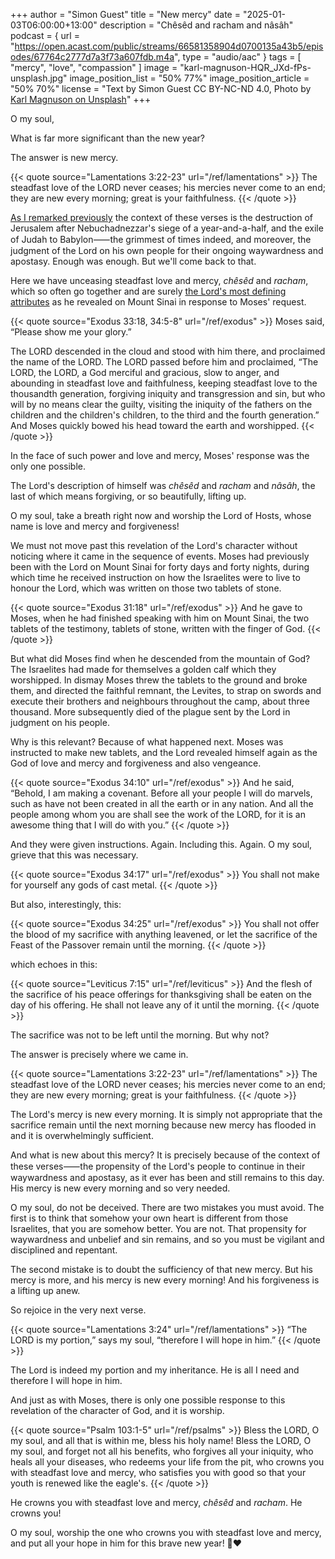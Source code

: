 +++
author = "Simon Guest"
title = "New mercy"
date = "2025-01-03T06:00:00+13:00"
description = "Chêsêd and racham and nâsâh"
podcast = { url = "https://open.acast.com/public/streams/66581358904d0700135a43b5/episodes/67764c2777d7a3f73a607fdb.m4a", type = "audio/aac" }
tags = [ "mercy", "love", "compassion" ]
image = "karl-magnuson-HQR_JXd-fPs-unsplash.jpg"
image_position_list = "50% 77%"
image_position_article = "50% 70%"
license = "Text by Simon Guest CC BY-NC-ND 4.0, Photo by [Karl Magnuson on Unsplash](https://unsplash.com/photos/silhouette-of-three-person-standing-on-mountain-HQR_JXd-fPs)"
+++

O my soul,

What is far more significant than the new year?

The answer is new mercy.

{{< quote source="Lamentations 3:22-23" url="/ref/lamentations" >}}
The steadfast love of the LORD never ceases; his mercies never come to an end; they are new every morning; great is your faithfulness.
{{< /quote >}}

[As I remarked previously](https://letterstoamy.org/but-this-i-call-to-mind-and-therefore-i-have-hope/) the context of these verses is the destruction of Jerusalem after Nebuchadnezzar's siege of a year-and-a-half, and the exile of Judah to Babylon⸺the grimmest of times indeed, and moreover, the judgment of the Lord on his own people for their ongoing waywardness and apostasy. Enough was enough. But we'll come back to that.

Here we have unceasing steadfast love and mercy, _chêsêd_ and _racham_, which so often go together and are surely [the Lord's most defining attributes](https://letterstoamy.org/love-mercy/) as he revealed on Mount Sinai in response to Moses' request.

{{< quote source="Exodus 33:18, 34:5-8" url="/ref/exodus" >}}
Moses said, “Please show me your glory.”

The LORD descended in the cloud and stood with him there, and proclaimed the name of the LORD. The LORD passed before him and proclaimed, “The LORD, the LORD, a God merciful and gracious, slow to anger, and abounding in steadfast love and faithfulness, keeping steadfast love to the thousandth generation, forgiving iniquity and transgression and sin, but who will by no means clear the guilty, visiting the iniquity of the fathers on the children and the children's children, to the third and the fourth generation.” And Moses quickly bowed his head toward the earth and worshipped.
{{< /quote >}}

In the face of such power and love and mercy, Moses' response was the only one possible.

The Lord's description of himself was _chêsêd_ and _racham_ and _nâsâh_, the last of which means forgiving, or so beautifully, lifting up.

O my soul, take a breath right now and worship the Lord of Hosts, whose name is love and mercy and forgiveness!

We must not move past this revelation of the Lord's character without noticing where it came in the sequence of events. Moses had previously been with the Lord on Mount Sinai for forty days and forty nights, during which time he received instruction on how the Israelites were to live to honour the Lord, which was written on those two tablets of stone.

{{< quote source="Exodus 31:18" url="/ref/exodus" >}}
And he gave to Moses, when he had finished speaking with him on Mount Sinai, the two tablets of the testimony, tablets of stone, written with the finger of God.
{{< /quote >}}

But what did Moses find when he descended from the mountain of God? The Israelites had made for themselves a golden calf which they worshipped. In dismay Moses threw the tablets to the ground and broke them, and directed the faithful remnant, the Levites, to strap on swords and execute their brothers and neighbours throughout the camp, about three thousand. More subsequently died of the plague sent by the Lord in judgment on his people.

Why is this relevant? Because of what happened next. Moses was instructed to make new tablets, and the Lord revealed himself again as the God of love and mercy and forgiveness and also vengeance.

{{< quote source="Exodus 34:10" url="/ref/exodus" >}}
And he said, “Behold, I am making a covenant. Before all your people I will do marvels, such as have not been created in all the earth or in any nation. And all the people among whom you are shall see the work of the LORD, for it is an awesome thing that I will do with you.”
{{< /quote >}}

And they were given instructions. Again. Including this. Again. O my soul, grieve that this was necessary.

{{< quote source="Exodus 34:17" url="/ref/exodus" >}}
You shall not make for yourself any gods of cast metal.
{{< /quote >}}

But also, interestingly, this:

{{< quote source="Exodus 34:25" url="/ref/exodus" >}}
You shall not offer the blood of my sacrifice with anything leavened, or let the sacrifice of the Feast of the Passover remain until the morning.
{{< /quote >}}

which echoes in this:

{{< quote source="Leviticus 7:15" url="/ref/leviticus" >}}
And the flesh of the sacrifice of his peace offerings for thanksgiving shall be eaten on the day of his offering. He shall not leave any of it until the morning.
{{< /quote >}}

The sacrifice was not to be left until the morning. But why not?

The answer is precisely where we came in.

{{< quote source="Lamentations 3:22-23" url="/ref/lamentations" >}}
The steadfast love of the LORD never ceases; his mercies never come to an end; they are new every morning; great is your faithfulness.
{{< /quote >}}

The Lord's mercy is new every morning. It is simply not appropriate that the sacrifice remain until the next morning because new mercy has flooded in and it is overwhelmingly sufficient.

And what is new about this mercy? It is precisely because of the context of these verses⸺the propensity of the Lord's people to continue in their waywardness and apostasy, as it ever has been and still remains to this day. His mercy is new every morning and so very needed.

O my soul, do not be deceived. There are two mistakes you must avoid. The first is to think that somehow your own heart is different from those Israelites, that you are somehow better. You are not. That propensity for waywardness and unbelief and sin remains, and so you must be vigilant and disciplined and repentant.

The second mistake is to doubt the sufficiency of that new mercy. But his mercy is more, and his mercy is new every morning! And his forgiveness is a lifting up anew.

So rejoice in the very next verse.

{{< quote source="Lamentations 3:24" url="/ref/lamentations" >}}
“The LORD is my portion,” says my soul, “therefore I will hope in him.”
{{< /quote >}}

The Lord is indeed my portion and my inheritance. He is all I need and therefore I will hope in him.

And just as with Moses, there is only one possible response to this revelation of the character of God, and it is worship.

{{< quote source="Psalm 103:1-5" url="/ref/psalms" >}}
Bless the LORD, O my soul, and all that is within me, bless his holy name! Bless the LORD, O my soul, and forget not all his benefits, who forgives all your iniquity, who heals all your diseases, who redeems your life from the pit, who crowns you with steadfast love and mercy, who satisfies you with good so that your youth is renewed like the eagle's.
{{< /quote >}}

He crowns you with steadfast love and mercy, _chêsêd_ and _racham_. He crowns you!

O my soul, worship the one who crowns you with steadfast love and mercy, and put all your hope in him for this brave new year! 🙏❤️
